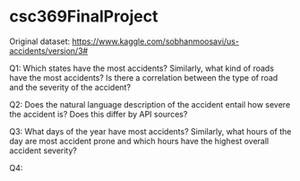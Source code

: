 # csc369FinalProject

Original dataset:
https://www.kaggle.com/sobhanmoosavi/us-accidents/version/3#

Q1: Which states have the most accidents?
Similarly, what kind of roads have the most accidents?
Is there a correlation between the type of road and the severity of the accident?

Q2: Does the natural language description of the accident entail how severe the accident is? Does this differ by API sources?

Q3: What days of the year have most accidents? 
Similarly, what hours of the day are most accident prone and which hours have the highest overall accident severity?

Q4:
